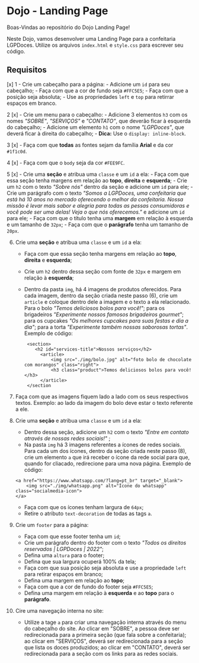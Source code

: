 # Dojo - Landing Page

Boas-Vindas ao repositório do Dojo Landing Page!

Neste Dojo, vamos desenvolver uma Landing Page para a confeitaria LGPDoces. Utilize os arquivos `index.html` e `style.css` para escrever seu código. 

## Requisitos

[x] 1 - Crie um cabeçalho para a página:
    - Adicione um `id` para seu cabeçalho;
    - Faça com que a cor de fundo seja `#FFC5E5`;
    - Faça com que a posição seja absoluta; 
    - Use as propriedades `left` e `top` para retirrar espaços em branco. 
  
2 [x] - Crie um menu para o cabeçalho:
    - Adicione 3 elementos `h3` com os nomes *"SOBRE"*, *"SERVIÇOS"* e *"CONTATO"*, que deverão ficar à esquerda do cabeçalho; 
    - Adicione um elemento `h1` com o nome *"LGPDoces"*, que deverá ficar à direita do cabeçalho;
    - **Dica:** Use o `display: inline-block`.
  
3 [x] - Faça com que **todas** as fontes sejam da família **Arial** e da cor `#1f1c0d`.
   
4 [x] - Faça com que o `body` seja da cor `#FEE9FC`.
   
5 [x] - Crie uma **seção** e atribua uma `classe` e um `id` a ela:
    - Faça com que essa seção tenha margens em relação ao **topo**, **direita** e **esquerda**;
    - Crie um `h2` com o texto *"Sobre nós"* dentro da seção e adicione um `id` para ele;
    - Crie um parágrafo com o texto *"Somos a LGPDoces, uma confeitaria que está há 10 anos no mercado oferecendo o melhor da confeitaria. Nossa missão é levar         mais   sabor e alegria para todas as pessas consumidoras e você pode ser uma delas! Veja o que nós oferecemos."* e adicione um `id` para ele;
    - Faça com que o título tenha uma **margem** em relação à esquerda e um tamanho de `32px`;
    - Faça com que o **parágrafo** tenha um tamanho de `20px`. 
  
6. Crie uma **seção** e atribua uma `classe` e um `id` a ela:
    - Faça com que essa seção tenha margens em relação ao **topo**, **direita** e **esquerda**;
    - Crie um `h2` dentro dessa seção com fonte de `32px` e margem em relação à **esquerda**;
    - Dentro da pasta `img`, há 4 imagens de produtos oferecidos. Para cada imagem, dentro da seção criada neste passo (6), crie um `article` e coloque dentro dele a imagem e o texto a ela relacionado. Para o bolo *"Temos deliciosos bolos para você!"*; para os brigadeiros *"Experimente nossos famosos brigadeiros gourmet"*; para os cupcakes *"Os melhores cupcakes para suas festas e dia a dia"*; para a torta *"Experimente também nossas saborosas tortas"*. Exemplo de código:

      ```
       <section>
          <h2 id="services-title">Nossos serviços</h2>
            <article>
                <img src="./img/bolo.jpg" alt="foto bolo de chocolate com morangos" class="right">
                <h3 class="product">Temos deliciosos bolos para você!</h3>
            </article> 
       </section
      ```  

7. Faça com que as imagens fiquem lado a lado com os seus respectivos textos. Exemplo: ao lado da imagem do bolo deve estar o texto referente a ele.
    
8. Crie uma **seção** e atribua uma `classe` e um `id` a ela:
    - Dentro dessa seção, adicione um `h2` com o texto *"Entre em contato através de nossas redes sociais!"* ;
    - Na pasta `img` há 3 imagens referentes a ícones de redes sociais. Para cada um dos ícones, dentro da seção criada neste passo (8), crie um elemento `a` que irá receber o ícone da rede social para que, quando for cliacado, redirecione para uma nova página. Exemplo de código:
  
    ```
    <a href="https://www.whatsapp.com/?lang=pt_br" target="_blank">
        <img src="./img/whatsapp.png" alt="Ícone do whatsapp" class="socialmedia-icon">
    </a>
    ```

    - Faça com que os ícones tenham largura de `64px`;
    - Retire o atributo `text-decoration` de todas as tags `a`.
  
9.  Crie um `footer` para a página:
    - Faça com que esse footer tenha um `id`; 
    - Crie um parágrafo dentro do footer com o texto *"Todos os direitos reservados | LGPDoces | 2022"*;
    - Defina uma `altura` para o footer; 
    - Defina que sua largura ocuperá 100% da tela;
    - Faça com que sua posição seja absoluta e use a propriedade `left` para retirar espaços em branco; 
    - Defina uma margem em relação ao **topo**;
    - Faça com que a cor de fundo do footer seja `#FFC5E5`;
    - Defina uma margem em relação à **esquerda** e ao **topo** para o **parágrafo**.
  
10. Cire uma navegação interna no site:
    - Utilize a tage `a` para criar uma navegação interna através do menu do cabeçalho do site. Ao clicar em "SOBRE", a pessoa deve ser redirecionada para a primeira seção (que fala sobre a confeitaria); ao clicar em "SERVIÇOS", deverá ser redirecionada para a seção que lista os doces produzidos; ao clicar em "CONTATO", deverá ser redirecionada para a seção com os links para as redes sociais. 
